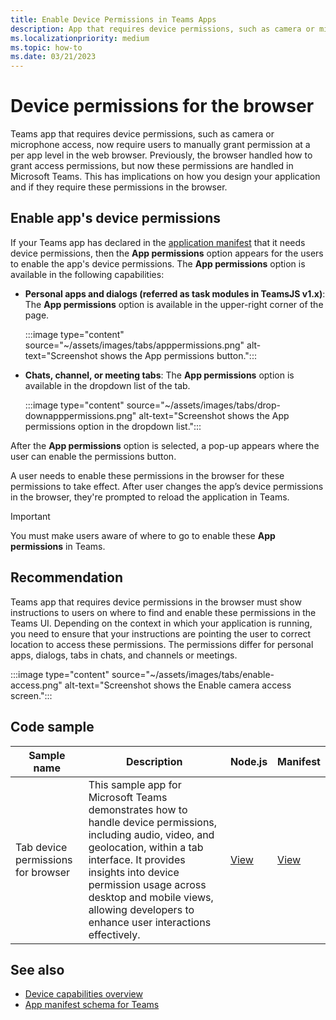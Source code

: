 ```yaml
---
title: Enable Device Permissions in Teams Apps
description: App that requires device permissions, such as camera or microphone access, now require users to manually grant permission at a per app level in the web browser.
ms.localizationpriority: medium
ms.topic: how-to
ms.date: 03/21/2023
---
```


# Device permissions for the browser

Teams app that requires device permissions, such as camera or microphone access, now require users to manually grant permission at a per app level in the web browser. Previously, the browser handled how to grant access permissions, but now these permissions are handled in Microsoft Teams. This has implications on how you design your application and if they require these permissions in the browser.

## Enable app's device permissions

If your Teams app has declared in the [application manifest](native-device-permissions.md#specify-permissions) that it needs device permissions, then the **App permissions** option appears for the users to enable the app's device permissions. The **App permissions** option is available in the following capabilities:

* **Personal apps and dialogs (referred as task modules in TeamsJS v1.x)**: The **App permissions** option is available in the upper-right corner of the page.

    :::image type="content" source="~/assets/images/tabs/apppermissions.png" alt-text="Screenshot shows the App permissions button.":::

* **Chats, channel, or meeting tabs**: The **App permissions** option is available in the dropdown list of the tab.

    :::image type="content" source="~/assets/images/tabs/drop-downapppermissions.png" alt-text="Screenshot shows the App permissions option in the dropdown list.":::

After the **App permissions** option is selected, a pop-up appears where the user can enable the permissions button.

A user needs to enable these permissions in the browser for these permissions to take effect. After user changes the app’s device permissions in the browser, they're prompted to reload the application in Teams.

> [!IMPORTANT]
> You must make users aware of where to go to enable these **App permissions** in Teams.

## Recommendation

Teams app that requires device permissions in the browser must show instructions to users on where to find and enable these permissions in the Teams UI. Depending on the context in which your application is running, you need to ensure that your instructions are pointing the user to correct location to access these permissions. The permissions differ for personal apps, dialogs, tabs in chats, and channels or meetings.

:::image type="content" source="~/assets/images/tabs/enable-access.png" alt-text="Screenshot shows the Enable camera access screen.":::

## Code sample

|Sample name | Description | Node.js | Manifest
|----------------|-----------------|--------------|--------------|
| Tab device permissions for browser | This sample app for Microsoft Teams demonstrates how to handle device permissions, including audio, video, and geolocation, within a tab interface. It provides insights into device permission usage across desktop and mobile views, allowing developers to enhance user interactions effectively. | [View](https://github.com/OfficeDev/Microsoft-Teams-Samples/tree/main/samples/tab-device-permissions/nodejs) | [View](https://github.com/OfficeDev/Microsoft-Teams-Samples/tree/main/samples/tab-device-permissions/nodejs/demo-manifest/tab-device-permissions.zip)

## See also

* [Device capabilities overview](device-capabilities-overview.md)
* [App manifest schema for Teams](../../resources/schema/manifest-schema.md)
